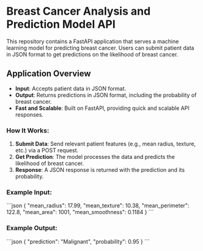
# Breast Cancer Analysis and Prediction Model API

This repository contains a FastAPI application that serves a machine learning model for predicting breast cancer. Users can submit patient data in JSON format to get predictions on the likelihood of breast cancer.

## Application Overview

- **Input**: Accepts patient data in JSON format.
- **Output**: Returns predictions in JSON format, including the probability of breast cancer.
- **Fast and Scalable**: Built on FastAPI, providing quick and scalable API responses.

### How It Works:
1. **Submit Data**: Send relevant patient features (e.g., mean radius, texture, etc.) via a POST request.
2. **Get Prediction**: The model processes the data and predicts the likelihood of breast cancer.
3. **Response**: A JSON response is returned with the prediction and its probability.

### Example Input:
\`\`\`json
{
  "mean_radius": 17.99,
  "mean_texture": 10.38,
  "mean_perimeter": 122.8,
  "mean_area": 1001,
  "mean_smoothness": 0.1184
}
\`\`\`

### Example Output:
\`\`\`json
{
  "prediction": "Malignant",
  "probability": 0.95
}
\`\`\`
